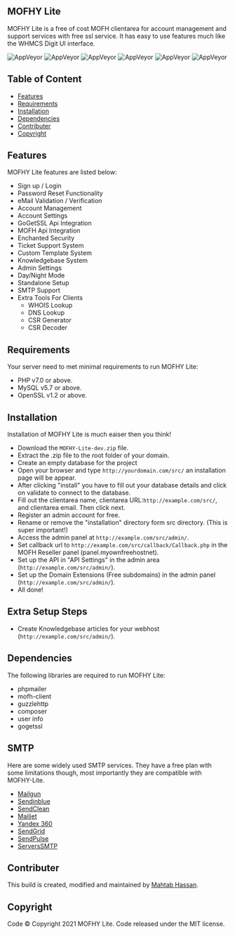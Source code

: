 ## MOFHY Lite
MOFHY Lite is a free of cost MOFH clientarea for account management and support services with free ssl service. It has easy to use features much like the WHMCS Digit UI interface. 

![AppVeyor](https://img.shields.io/badge/Licence-MIT-lightgrey)
![AppVeyor](https://img.shields.io/badge/Version-v1.0.5-lightgrey)
![AppVeyor](https://img.shields.io/badge/Build-passed-lightgreen)
![AppVeyor](https://img.shields.io/badge/Dependencies-php-lightgrey)
![AppVeyor](https://img.shields.io/badge/Dependencies-mysql-lightgrey)
![AppVeyor](https://img.shields.io/badge/Interface-Digit-lightgrey)

## Table of Content 
- [Features](#features)
- [Requirements](#requirements) 
- [Installation](#installation)
- [Dependencies](#dependencies)
- [Contributer](#contributer)
- [Copyright](#copyright)

## Features
MOFHY Lite features are listed below:
- Sign up / Login 
- Password Reset Functionality
- eMail Validation / Verification 
- Account Management 
- Account Settings 
- GoGetSSL Api Integration 
- MOFH Api Integration
- Enchanted Security 
- Ticket Support System 
- Custom Template System 
- Knowledgebase System
- Admin Settings
- Day/Night Mode
- Standalone Setup 
- SMTP Support 
- Extra Tools For Clients
  - WHOIS Lookup
  - DNS Lookup
  - CSR Generator
  - CSR Decoder

## Requirements
Your server need to met minimal requirements to run MOFHY Lite:
- PHP v7.0 or above.
- MySQL v5.7 or above.
- OpenSSL v1.2 or above. 

## Installation 
Installation of MOFHY Lite is much eaiser then you think!
- Download the ```MOFHY-Lite-dev.zip``` file. 
- Extract the .zip file to the root folder of your domain. 
- Create an empty database for the project
- Open your browser and type ```http://yourdomain.com/src/``` an installation page will be appear. 
- After clicking "install" you have to fill out your database details and click on validate to connect to the database. 
- Fill out the clientarea name, clientarea URL:```http://example.com/src/```, and clientarea email. Then click next. 
- Register an admin account for free. 
- Rename or remove the "installation" directory form src directory. (This is super important!)
- Access the admin panel at ```http://example.com/src/admin/```. 
- Set callback url to ```http://example.com/src/callback/Callback.php``` in the MOFH Reseller panel (panel.myownfreehostnet).
- Set up the API in "API Settings" in the admin area (```http://example.com/src/admin/```).
- Set up the Domain Extensions (Free subdomains) in the admin panel (```http://example.com/src/admin/```).
- All done! 

## Extra Setup Steps
- Create Knowledgebase articles for your webhost (```http://example.com/src/admin/```).

## Dependencies
The following libraries are required to run MOFHY Lite:
- phpmailer
- mofh-client
- guzzlehttp
- composer
- user info
- gogetssl

## SMTP
Here are some widely used SMTP services. They have a free plan with some limitations though, most importantly they are compatible with MOFHY-Lite.
- [Mailgun](https://www.mailgun.com/)
- [Sendinblue](https://sendinblue.com/)
- [SendClean](https://sendclean.com/)
- [Mailjet](https://mailjet.com/)
- [Yandex 360](https://360.yandex.com)
- [SendGrid](https://sendgrid.com/free/)
- [SendPulse](https://sendpulse.com/features/smtp)
- [ServersSMTP](https://serversmtp.com/get-free-emails/)

## Contributer
This build is created, modified and maintained by [Mahtab Hassan](https://github.com/mahtab2003).

## Copyright
Code ©️ Copyright 2021 MOFHY Lite. Code released under the MIT license.
